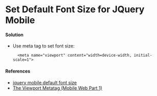 # Set Default Font Size for JQuery Mobile

#### Solution
* Use meta tag to set font size:

        <meta name="viewport" content="width=device-width, initial-scale=1">

#### References
* [jquery mobile default font size](http://stackoverflow.com/questions/6752977/jquery-mobile-default-font-size)
* [The Viewport Metatag (Mobile Web Part 1)](http://davidbcalhoun.com/2010/viewport-metatag/)
